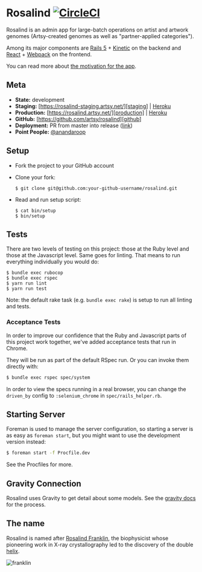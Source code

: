 # Rosalind [![CircleCI][badge]][circle_ci]

Rosalind is an admin app for large-batch operations on artist and artwork
genomes (Artsy-created genomes as well as "partner-applied categories").

Among its major components are [Rails 5][rails_5] + [Kinetic][kinetic] on the
backend and [React][react] + [Webpack][webpack] on the frontend.

You can read more about [the motivation for the app][motivation].

## Meta

* __State:__ development
* __Staging:__ [https://rosalind-staging.artsy.net/][staging] | [Heroku][heroku_staging]
* __Production:__ [https://rosalind.artsy.net/][production] | [Heroku][heroku_production]
* __GitHub:__ [https://github.com/artsy/rosalind][github]
* __Deployment:__ PR from master into release ([link][deploy])
* __Point People:__ [@anandaroop][anandaroop]

## Setup

* Fork the project to your GitHub account

* Clone your fork:
  ```
  $ git clone git@github.com:your-github-username/rosalind.git
  ```

* Read and run setup script:
  ```
  $ cat bin/setup
  $ bin/setup
  ```

## Tests

There are two levels of testing on this project: those at the Ruby level and
those at the Javascript level. Same goes for linting. That means to run
everything individually you would do:

```
$ bundle exec rubocop
$ bundle exec rspec
$ yarn run lint
$ yarn run test
```

Note: the default rake task (e.g. `bundle exec rake`) is setup to run all
linting and tests.

### Acceptance Tests

In order to improve our confidence that the Ruby and Javascript parts of this
project work together, we've added acceptance tests that run in Chrome.

They will be run as part of the default RSpec run. Or you can invoke them
directly with:

```sh
$ bundle exec rspec spec/system
```

In order to view the specs running in a real browser, you can change the
`driven_by` config to `:selenium_chrome` in `spec/rails_helper.rb`.

## Starting Server

Foreman is used to manage the server configuration, so starting a server is as
easy as `foreman start`, but you might want to use the development version
instead:

```sh
$ foreman start -f Procfile.dev
```

See the Procfiles for more.

## Gravity Connection

Rosalind uses Gravity to get detail about some models. See the [gravity
docs][xapp] for the process.

## The name

Rosalind is named after [Rosalind Franklin][franklin], the biophysicist whose
pioneering work in X-ray crystallography led to the discovery of the double
[helix][helix].

![franklin](https://cloud.githubusercontent.com/assets/140521/21436608/6bbbc722-c84d-11e6-9818-3e3b40688963.jpg)

[badge]: https://circleci.com/gh/artsy/rosalind.svg?style=svg&circle-token=cb49eab5b9f460be61b18d9eef1153b3db16e02a
[circle_ci]: https://circleci.com/gh/artsy/rosalind
[rails_5]: http://rubyonrails.org
[kinetic]: https://github.com/artsy/kinetic
[react]: https://facebook.github.io/react/
[webpack]: https://webpack.github.io
[motivation]: https://github.com/artsy/rosalind/pull/1
[staging]: https://rosalind-staging.artsy.net/
[heroku_staging]: https://dashboard.heroku.com/apps/rosalind-staging
[production]: https://rosalind.artsy.net/
[heroku_production]: https://dashboard.heroku.com/apps/rosalind-production
[github]: https://github.com/artsy/rosalind
[anandaroop]: https://github.com/anandaroop
[xapp]: https://github.com/artsy/gravity/blob/master/doc/ApiAuthentication.md#create-xapp-token
[franklin]: https://www.google.com/search?q=Rosalind+Franklin
[helix]: https://github.com/artsy/helix
[deploy]: https://github.com/artsy/rosalind/compare/release...master?expand=1
